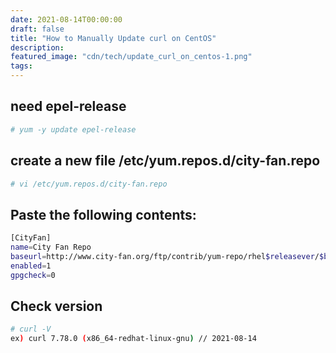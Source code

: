 ```yaml
---
date: 2021-08-14T00:00:00
draft: false
title: "How to Manually Update curl on CentOS"
description: 
featured_image: "cdn/tech/update_curl_on_centos-1.png"
tags: 
---
```


## need epel-release
```bash
# yum -y update epel-release
```
<!--more-->

## create a new file /etc/yum.repos.d/city-fan.repo
```bash
# vi /etc/yum.repos.d/city-fan.repo
```

## Paste the following contents:
```bash
[CityFan]
name=City Fan Repo
baseurl=http://www.city-fan.org/ftp/contrib/yum-repo/rhel$releasever/$basearch/
enabled=1
gpgcheck=0
```

## Check version
```bash
# curl -V
ex) curl 7.78.0 (x86_64-redhat-linux-gnu) // 2021-08-14
```
